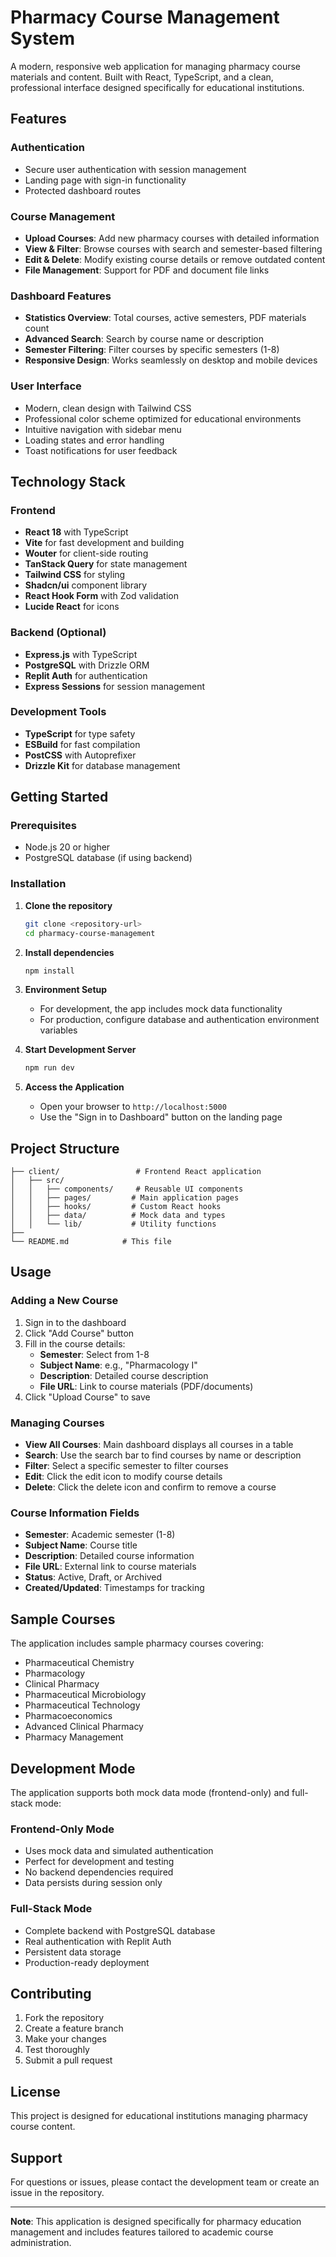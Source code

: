 # Pharmacy Course Management System

A modern, responsive web application for managing pharmacy course materials and content. Built with React, TypeScript, and a clean, professional interface designed specifically for educational institutions.

## Features

### Authentication
- Secure user authentication with session management
- Landing page with sign-in functionality
- Protected dashboard routes

### Course Management
- **Upload Courses**: Add new pharmacy courses with detailed information
- **View & Filter**: Browse courses with search and semester-based filtering
- **Edit & Delete**: Modify existing course details or remove outdated content
- **File Management**: Support for PDF and document file links

### Dashboard Features
- **Statistics Overview**: Total courses, active semesters, PDF materials count
- **Advanced Search**: Search by course name or description
- **Semester Filtering**: Filter courses by specific semesters (1-8)
- **Responsive Design**: Works seamlessly on desktop and mobile devices

### User Interface
- Modern, clean design with Tailwind CSS
- Professional color scheme optimized for educational environments
- Intuitive navigation with sidebar menu
- Loading states and error handling
- Toast notifications for user feedback

## Technology Stack

### Frontend
- **React 18** with TypeScript
- **Vite** for fast development and building
- **Wouter** for client-side routing
- **TanStack Query** for state management
- **Tailwind CSS** for styling
- **Shadcn/ui** component library
- **React Hook Form** with Zod validation
- **Lucide React** for icons

### Backend (Optional)
- **Express.js** with TypeScript
- **PostgreSQL** with Drizzle ORM
- **Replit Auth** for authentication
- **Express Sessions** for session management

### Development Tools
- **TypeScript** for type safety
- **ESBuild** for fast compilation
- **PostCSS** with Autoprefixer
- **Drizzle Kit** for database management

## Getting Started

### Prerequisites
- Node.js 20 or higher
- PostgreSQL database (if using backend)

### Installation

1. **Clone the repository**
   ```bash
   git clone <repository-url>
   cd pharmacy-course-management
   ```

2. **Install dependencies**
   ```bash
   npm install
   ```

3. **Environment Setup**
   - For development, the app includes mock data functionality
   - For production, configure database and authentication environment variables

4. **Start Development Server**
   ```bash
   npm run dev
   ```

5. **Access the Application**
   - Open your browser to `http://localhost:5000`
   - Use the "Sign in to Dashboard" button on the landing page

## Project Structure

```
├── client/                 # Frontend React application
│   ├── src/
│   │   ├── components/     # Reusable UI components
│   │   ├── pages/         # Main application pages
│   │   ├── hooks/         # Custom React hooks
│   │   ├── data/          # Mock data and types
│   │   └── lib/           # Utility functions
├── 
└── README.md            # This file
```

## Usage

### Adding a New Course

1. Sign in to the dashboard
2. Click "Add Course" button
3. Fill in the course details:
   - **Semester**: Select from 1-8
   - **Subject Name**: e.g., "Pharmacology I"
   - **Description**: Detailed course description
   - **File URL**: Link to course materials (PDF/documents)
4. Click "Upload Course" to save

### Managing Courses

- **View All Courses**: Main dashboard displays all courses in a table
- **Search**: Use the search bar to find courses by name or description
- **Filter**: Select a specific semester to filter courses
- **Edit**: Click the edit icon to modify course details
- **Delete**: Click the delete icon and confirm to remove a course

### Course Information Fields

- **Semester**: Academic semester (1-8)
- **Subject Name**: Course title
- **Description**: Detailed course information
- **File URL**: External link to course materials
- **Status**: Active, Draft, or Archived
- **Created/Updated**: Timestamps for tracking

## Sample Courses

The application includes sample pharmacy courses covering:
- Pharmaceutical Chemistry
- Pharmacology
- Clinical Pharmacy
- Pharmaceutical Microbiology
- Pharmaceutical Technology
- Pharmacoeconomics
- Advanced Clinical Pharmacy
- Pharmacy Management

## Development Mode

The application supports both mock data mode (frontend-only) and full-stack mode:

### Frontend-Only Mode
- Uses mock data and simulated authentication
- Perfect for development and testing
- No backend dependencies required
- Data persists during session only

### Full-Stack Mode
- Complete backend with PostgreSQL database
- Real authentication with Replit Auth
- Persistent data storage
- Production-ready deployment

## Contributing

1. Fork the repository
2. Create a feature branch
3. Make your changes
4. Test thoroughly
5. Submit a pull request

## License

This project is designed for educational institutions managing pharmacy course content.

## Support

For questions or issues, please contact the development team or create an issue in the repository.

---

**Note**: This application is designed specifically for pharmacy education management and includes features tailored to academic course administration.